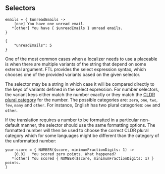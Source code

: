 Selectors
---------

    emails = { $unreadEmails ->
        [one] You have one unread email.
       *[other] You have { $unreadEmails } unread emails.
    }

    {
        "unreadEmails": 5
    }

One of the most common cases when a localizer needs to use a placeable is when
there are multiple variants of the string that depend on some external
argument. FTL provides the select expression syntax, which chooses one of the
provided variants based on the given selector.

The selector may be a string in which case it will be compared directly to the
keys of variants defined in the select expression. For number selectors, the
variant keys either match the number exactly or they match the [CLDR plural
category](http://www.unicode.org/cldr/charts/30/supplemental/language_plural_rules.html)
for the number. The possible categories are: `zero`, `one`, `two`, `few`,
`many` and `other`. For instance, English has two plural categories: `one` and
`other`.

If the translation requires a number to be formatted in a particular
non-default manner, the selector should use the same formatting options. The
formatted number will then be used to choose the correct CLDR plural category
which for some languages might be different than the category of the
unformatted number:

    your-score = { NUMBER($score, minimumFractionDigits: 1) ->
        [0.0]   You scored zero points. What happened?
       *[other] You scored { NUMBER($score, minimumFractionDigits: 1) } points.
    }

